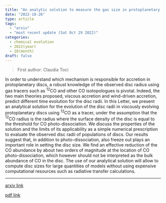 ```yaml
---
title: "An analytic solution to measure the gas size in protoplanetary discs in the viscous self-similar scenario"
date: "2022-10-26"
type: article
tags:
  - "arxiv"
  - "most recent update (Sat Oct 29 2022)"
categories:
  - chemical evolution
  - 2022(year)
  - 10(month)
draft: false
---
```


> First author: Claudia Toci

 In order to understand which mechanism is responsible for accretion in
protoplanetary discs, a robust knowledge of the observed disc radius using gas
tracers such as $^{12}$CO and other CO isotopologues is pivotal. Indeed, the
two main theories proposed, viscous accretion and wind-driven accretion,
predict different time evolution for the disc radii. In this Letter, we present
an analytical solution for the evolution of the disc radii in viscously
evolving protoplanetary discs using $^{12}$CO as a tracer, under the assumption
that the $^{12}$CO radius is the radius where the surface density of the disc
is equal to the threshold for CO photo-dissociation. We discuss the properties
of the solution and the limits of its applicability as a simple numerical
prescription to evaluate the observed disc radii of populations of discs. Our
results suggest that, in addition to photo-dissociation, also freeze out plays
an important role in setting the disc size. We find an effective reduction of
the CO abundance by about two orders of magnitude at the location of CO
photo-dissociation, which however should not be interpreted as the bulk
abundance of CO in the disc. The use of our analytical solution will allow to
compute disc sizes for large quantities of models without using expensive
computational resources such as radiative transfer calculations.

---
[arxiv link](http://arxiv.org/abs/2210.15020v1)

[pdf link](http://arxiv.org/pdf/2210.15020v1)
